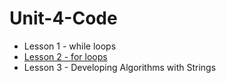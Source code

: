 # Unit-4-Code

* Lesson 1 - while loops
* [Lesson 2 - for loops](https://github.com/WLHS-APCSA-2023/Unit-4-Code/blob/main/MoreLoopFun.java)
* Lesson 3 - Developing Algorithms with Strings
